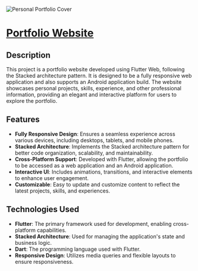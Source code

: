 
![Personal Portfolio Cover](https://github.com/MuhammadDaniyal32/MuhammadDaniyal32.github.io/assets/55941433/5e3009d0-8165-4ab8-9edf-d47a860b7de4)


# [Portfolio Website](https://muhammaddaniyal32.github.io/)

## Description

This project is a portfolio website developed using Flutter Web, following the Stacked architecture pattern. It is designed to be a fully responsive web application and also supports an Android application build. The website showcases personal projects, skills, experience, and other professional information, providing an elegant and interactive platform for users to explore the portfolio.

## Features

- **Fully Responsive Design**: Ensures a seamless experience across various devices, including desktops, tablets, and mobile phones.
- **Stacked Architecture**: Implements the Stacked architecture pattern for better code organization, scalability, and maintainability.
- **Cross-Platform Support**: Developed with Flutter, allowing the portfolio to be accessed as a web application and an Android application.
- **Interactive UI**: Includes animations, transitions, and interactive elements to enhance user engagement.
- **Customizable**: Easy to update and customize content to reflect the latest projects, skills, and experiences.

## Technologies Used

- **Flutter**: The primary framework used for development, enabling cross-platform capabilities.
- **Stacked Architecture**: Used for managing the application's state and business logic.
- **Dart**: The programming language used with Flutter.
- **Responsive Design**: Utilizes media queries and flexible layouts to ensure responsiveness.
